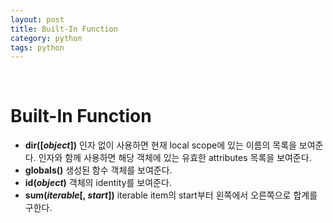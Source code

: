 ```yaml
---
layout: post
title: Built-In Function
category: python
tags: python
---
```


&nbsp;

# Built-In Function

- **dir([*object*])**
  인자 없이 사용하면 현재 local scope에 있는 이름의 목록을 보여준다.
  인자와 함께 사용하면 해당 객체에 있는 유효한 attributes 목록을 보여준다.
- **globals()**
  생성된 함수 객체를 보여준다.
- **id(*object*)**
  객체의 identity를 보여준다.
- **sum(*iterable*[, *start*])**
  iterable item의 start부터 왼쪽에서 오른쪽으로 합계를 구한다.
